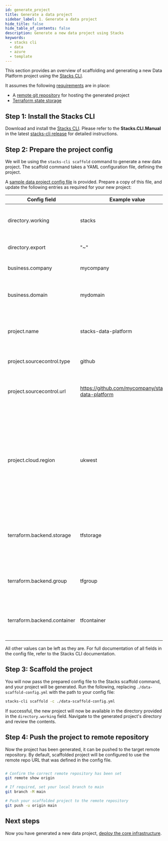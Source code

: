 ```yaml
---
id: generate_project
title: Generate a data project
sidebar_label: 1. Generate a data project
hide_title: false
hide_table_of_contents: false
description: Generate a new data project using Stacks
keywords:
  - stacks cli
  - data
  - azure
  - template
---
```


This section provides an overview of scaffolding and generating a new Data Platform project using the [Stacks CLI](https://stacks.amido.com/docs/stackscli/about).

It assumes the following [requirements](../requirements_data_azure.md) are in place:

* A [remote git repository](../requirements_data_azure.md#git-repository) for hosting the generated project
* [Terraform state storage](../requirements_data_azure.md#terraform-state-storage)

## Step 1: Install the Stacks CLI

Download and install the [Stacks CLI](https://stacks.amido.com/docs/stackscli/about).
Please refer to the **Stacks.CLI.Manual** in the latest [stacks-cli release](https://github.com/ensono/stacks-cli/releases) for detailed instructions.

## Step 2: Prepare the project config

We will be using the `stacks-cli scaffold` command to generate a new data project. The scaffold command takes a YAML configuration file, defining the project.

A [sample data project config file](https://github.com/Ensono/stacks-azure-data/blob/feat/6809-stacks-cli-yaml-template/stacks-cli/data-scaffold-example.yml) is provided. Prepare a copy of this file, and update the following entries as required for your new project:

| Config field | Example value | Description |
| ----- | ----- | ----- |
| directory.working | stacks | Target directory for the scaffolded project. |
| directory.export | "~" | Path to your Stacks CLI installation. |
| business.company | mycompany | Used for resource naming. |
| business.domain | mydomain | Used for environment & Terraform state key naming. |
| project.name | stacks-data-platform | Name of project created & used for resource naming. |
| project.sourcecontrol.type | github | Remote repository type. |
| project.sourcecontrol.url | https://github.com/mycompany/stacks-data-platform | Used for setting up the remote repository - see [Git repository](../requirements_data_azure.md#git-repository). |
| project.cloud.region | ukwest | The Azure region you'll be deploying into. Using the Azure CLI, you can use `az account list-locations -o Table` to see available region names. |
| terraform.backend.storage | tfstorage | Storage account name for Terraform state - see [Terraform state storage](../requirements_data_azure.md#terraform-state-storage). |
| terraform.backend.group | tfgroup | Resource group account name for Terraform state. |
| terraform.backend.container | tfcontainer | Container name account name for Terraform state. |

All other values can be left as they are. For full documentation of all fields in the config file, refer to the Stacks CLI documentation.

## Step 3: Scaffold the project

You will now pass the prepared config file to the Stacks scaffold command, and your project will be generated. Run the following, replacing `./data-scaffold-config.yml` with the path to your config file:

```bash
stacks-cli scaffold -c ./data-scaffold-config.yml
```

If successful, the new project will now be available in the directory provided in the `directory.working` field. Navigate to the generated project's directory and review the contents.

## Step 4: Push the project to remote repository

Now the project has been generated, it can be pushed to the target remote repository. By default, scaffolded project will be configured to use the remote repo URL that was defined in the config file.

```bash

# Confirm the correct remote repository has been set
git remote show origin

# If required, set your local branch to main
git branch -M main

# Push your scaffolded project to the remote repository
git push -u origin main

```

## Next steps

Now you have generated a new data project, [deploy the core infrastructure](core_data_platform_deployment_azure.md).
